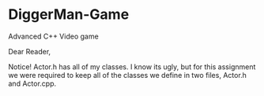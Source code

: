 # DiggerMan-Game
Advanced C++ Video game

Dear Reader,

Notice! Actor.h has all of my classes. I know its ugly, but for this assignment we were required to keep all of the classes we define in two files, Actor.h and Actor.cpp. 


  
